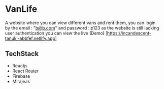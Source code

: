# VanLife

A website where you can view different vans and rent them, you can login by the email : "b@b.com" and password : p123 as the website is still lacking user authentication
you can view the live (Demo) [https://incandescent-tanuki-abbfef.netlify.app]

## TechStack
* Reactjs
* React Router
* Firebase
* MirajeJs
